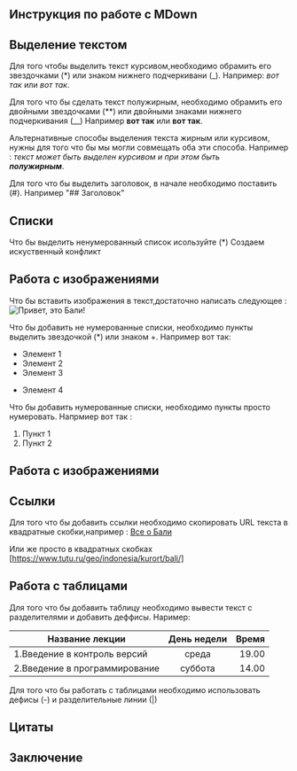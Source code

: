 ## Инструкция по работе с MDown

## Выделение текстом
Для того чтобы выделить текст курсивом,необходимо обрамить его звездочками (*) или знаком нижнего подчеркивани (_). Например: *вот так* или _вот так_.

Для того что бы сделать текст полужирным, необходимо обрамить его двойными звездочками (**) или двойными знаками нижнего подчеркивания (__)
Например **вот так** или __вот так__.

Альтернативные способы выделения текста жирным или курсивом, нужны для того что бы мы могли совмещать оба эти способа. Например :
_текст может быть выделен курсивом и при этом быть   
**полужирным**_.

 
 Для того что бы выделить заголовок, в начале необходимо поставить (#). Например "## Заголовок" 




## Списки
Что бы выделить ненумерованный список исользуйте (*)
Создаем искуственный конфликт

## Работа с изображениями
Что бы вставить изображения в текст,достаточно написать следующее : 
![Привет, это Бали!](Bali.jpg)

Что бы добавить не нумерованные списки, необходимо пункты выделить звездочкой (*) или знаком +. Например вот так:
* Элемент 1
* Элемент 2
* Элемент 3
+ Элемент 4

Что бы добавить нумерованные списки, необходимо пункты просто нумеровать. Напрмиер вот так :

1. Пункт 1
2. Пункт 2
## Работа с изображениями 









## Сcылки
Для того что бы добавить ссылки необходимо скопировать URL текста в квадратные скобки,например : [Все о Бали](https://www.tutu.ru/geo/indonesia/kurort/bali/)
 
 Или же просто в квадратных скобках [https://www.tutu.ru/geo/indonesia/kurort/bali/]



## Работа с таблицами
Для того что бы добавить таблицу необходимо вывести текст с разделителями  и добавить деффисы.
Наример:

Название лекции|День недели|Время
-----|:-----:|-----:|
1.Введение в контроль версий| среда| 19.00
2.Введение в программирование | суббота| 14.00





Для того что бы работать с таблицами необходимо использовать дефисы (-) и разделительные линии (|)

## Цитаты


## Заключение 